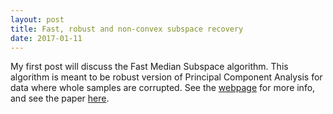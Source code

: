 ```yaml
---
layout: post
title: Fast, robust and non-convex subspace recovery
date: 2017-01-11
---
```


My first post will discuss the Fast Median Subspace algorithm. This algorithm is meant to be robust version of Principal Component Analysis for data where whole samples are corrupted. See the <a href="{{ site.baseurl }}/FMS">webpage</a> for more info, and see the paper [here](https://arxiv.org/abs/1406.6145).

